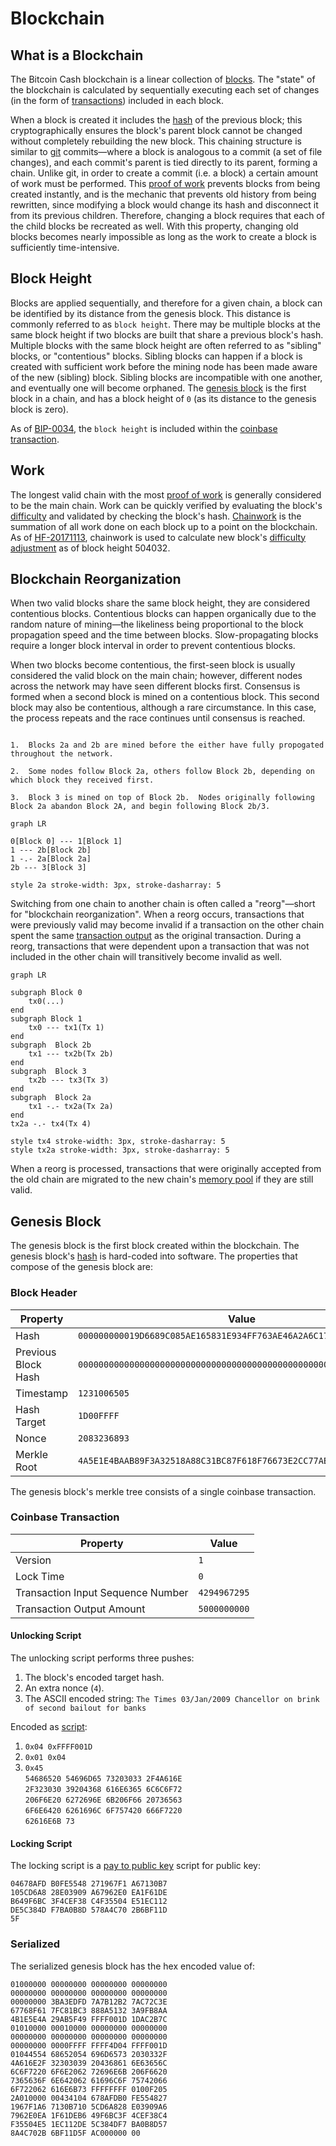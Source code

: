 # Blockchain

## What is a Blockchain

The Bitcoin Cash blockchain is a linear collection of [blocks](/protocol/blockchain/block).
The "state" of the blockchain is calculated by sequentially executing each set of changes (in the form of [transactions](/protocol/blockchain/transaction)) included in each block.

When a block is created it includes the [hash](/protocol/blockchain/hash) of the previous block; this cryptographically ensures the block's parent block cannot be changed without completely rebuilding the new block.
This chaining structure is similar to [git](//git-scm.com) commits&mdash;where a block is analogous to a commit (a set of file changes), and each commit's parent is tied directly to its parent, forming a chain.
Unlike git, in order to create a commit (i.e. a block) a certain amount of work must be performed.
This [proof of work](/protocol/blockchain/proof-of-work) prevents blocks from being created instantly, and is the mechanic that prevents old history from being rewritten, since modifying a block would change its hash and disconnect it from its previous children.
Therefore, changing a block requires that each of the child blocks be recreated as well.
With this property, changing old blocks becomes nearly impossible as long as the work to create a block is sufficiently time-intensive.

## Block Height

Blocks are applied sequentially, and therefore for a given chain, a block can be identified by its distance from the genesis block.
This distance is commonly referred to as `block height`.
There may be multiple blocks at the same block height if two blocks are built that share a previous block's hash.
Multiple blocks with the same block height are often referred to as "sibling" blocks, or "contentious" blocks.
Sibling blocks can happen if a block is created with sufficient work before the mining node has been made aware of the new (sibling) block.
Sibling blocks are incompatible with one another, and eventually one will become orphaned.
The [genesis block](/protocol/blockchain#genesis-block) is the first block in a chain, and has a block height of `0` (as its distance to the genesis block is zero).

As of [BIP-0034](/blockchain/forks/bip-34), the `block height` is included within the [coinbase transaction](/protocol/blockchain/block#coinbase-transaction).

## Work

The longest valid chain with the most [proof of work](/protocol/blockchain/proof-of-work) is generally considered to be the main chain.
Work can be quickly verified by evaluating the block's [difficulty](/protocol/blockchain/proof-of-work/difficulty) and validated by checking the block's hash.
[Chainwork](/protocol/blockchain/proof-of-work#chainwork) is the summation of all work done on each block up to a point on the blockchain.
As of [HF-20171113](/protocol/forks/hf-20171113), chainwork is used to calculate new block's [difficulty adjustment](/protocol/blockchain/proof-of-work/difficulty-adjustment-algorithm) as of block height 504032.

## Blockchain Reorganization

When two valid blocks share the same block height, they are considered contentious blocks.
Contentious blocks can happen organically due to the random nature of mining&mdash;the likeliness being proportional to the block propagation speed and the time between blocks.
Slow-propagating blocks require a longer block interval in order to prevent contentious blocks.

When two blocks become contentious, the first-seen block is usually considered the valid block on the main chain; however, different nodes across the network may have seen different blocks first.
Consensus is formed when a second block is mined on a contentious block.
This second block may also be contentious, although a rare circumstance.
In this case, the process repeats and the race continues until consensus is reached.


```diagramLabel

1.  Blocks 2a and 2b are mined before the either have fully propogated throughout the network.

2.  Some nodes follow Block 2a, others follow Block 2b, depending on which block they received first.

3.  Block 3 is mined on top of Block 2b.  Nodes originally following Block 2a abandon Block 2A, and begin following Block 2b/3.

```

```mermaid
graph LR

0[Block 0] --- 1[Block 1]
1 --- 2b[Block 2b]
1 -.- 2a[Block 2a]
2b --- 3[Block 3]

style 2a stroke-width: 3px, stroke-dasharray: 5
```

Switching from one chain to another chain is often called a "reorg"&mdash;short for "blockchain reorganization".
When a reorg occurs, transactions that were previously valid may become invalid if a transaction on the other chain spent the same [transaction output](/protocol/blockchain/transaction#transaction-output) as the original transaction.
During a reorg, transactions that were dependent upon a transaction that was not included in the other chain will transitively become invalid as well.

```mermaid
graph LR

subgraph Block 0
    tx0(...)
end
subgraph Block 1
    tx0 --- tx1(Tx 1)
end
subgraph  Block 2b
    tx1 --- tx2b(Tx 2b)
end
subgraph  Block 3
    tx2b --- tx3(Tx 3)
end
subgraph  Block 2a
    tx1 -.- tx2a(Tx 2a)
end
tx2a -.- tx4(Tx 4)

style tx4 stroke-width: 3px, stroke-dasharray: 5
style tx2a stroke-width: 3px, stroke-dasharray: 5
```

When a reorg is processed, transactions that were originally accepted from the old chain are migrated to the new chain's [memory pool](/protocol/blockchain/memory-pool) if they are still valid.

## Genesis Block

The genesis block is the first block created within the blockchain.
The genesis block's [hash](/protocol/blockchain/hash) is hard-coded into software.
The properties that compose of the genesis block are:

### Block Header

| Property | Value |
| -- | -- |
| Hash | `000000000019D6689C085AE165831E934FF763AE46A2A6C172B3F1B60A8CE26F` | 
| Previous Block Hash | `0000000000000000000000000000000000000000000000000000000000000000` |
| Timestamp | `1231006505` |
| Hash Target | `1D00FFFF` |
| Nonce | `2083236893` |
| Merkle Root | `4A5E1E4BAAB89F3A32518A88C31BC87F618F76673E2CC77AB2127B7AFDEDA33B` |

The genesis block's merkle tree consists of a single coinbase transaction.

### Coinbase Transaction

| Property | Value |
| -- | -- |
| Version | `1` |
| Lock Time | `0` |
| Transaction Input Sequence Number | `4294967295` |
| Transaction Output Amount | `5000000000` |

#### Unlocking Script

The unlocking script performs three pushes:
1. The block's encoded target hash.
2. An extra nonce (`4`).
3. The ASCII encoded string: `The Times 03/Jan/2009 Chancellor on brink of second bailout for banks`

Encoded as [script](/protocol/blockchain/script):

1.    `0x04 0xFFFF001D`
2.    `0x01 0x04`
3.    `0x45`<br/>`54686520 54696D65 73203033 2F4A616E`<br/>`2F323030 39204368 616E6365 6C6C6F72`<br/>`206F6E20 6272696E 6B206F66 20736563`<br/>`6F6E6420 6261696C 6F757420 666F7220`<br/>`62616E6B 73`

#### Locking Script

The locking script is a [pay to public key](/protocol/blockchain/address#pay-to-public-key) script for public key:

    04678AFD B0FE5548 271967F1 A67130B7
    105CD6A8 28E03909 A67962E0 EA1F61DE
    B649F6BC 3F4CEF38 C4F35504 E51EC112
    DE5C384D F7BA0B8D 578A4C70 2B6BF11D
    5F
    
    
### Serialized

The serialized genesis block has the hex encoded value of:

    01000000 00000000 00000000 00000000
    00000000 00000000 00000000 00000000
    00000000 3BA3EDFD 7A7B12B2 7AC72C3E
    67768F61 7FC81BC3 888A5132 3A9FB8AA
    4B1E5E4A 29AB5F49 FFFF001D 1DAC2B7C
    01010000 00010000 00000000 00000000
    00000000 00000000 00000000 00000000
    00000000 0000FFFF FFFF4D04 FFFF001D
    01044554 68652054 696D6573 2030332F
    4A616E2F 32303039 20436861 6E63656C
    6C6F7220 6F6E2062 72696E6B 206F6620
    7365636F 6E642062 61696C6F 75742066
    6F722062 616E6B73 FFFFFFFF 0100F205
    2A010000 00434104 678AFDB0 FE554827
    1967F1A6 7130B710 5CD6A828 E03909A6
    7962E0EA 1F61DEB6 49F6BC3F 4CEF38C4
    F35504E5 1EC112DE 5C384DF7 BA0B8D57
    8A4C702B 6BF11D5F AC000000 00
    